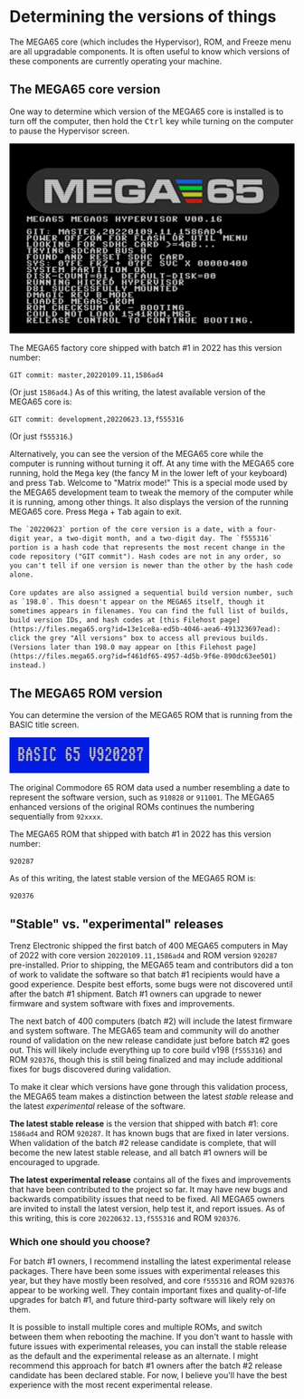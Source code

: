 # Determining the versions of things

The MEGA65 core (which includes the Hypervisor), ROM, and Freeze menu are all upgradable components. It is often useful to know which versions of these components are currently operating your machine.

## The MEGA65 core version

One way to determine which version of the MEGA65 core is installed is to turn off the computer, then hold the <kbd>Ctrl</kbd> key while turning on the computer to pause the Hypervisor screen.

![Hypervisor startup paused with Ctrl key](screenshots/hypervisor_paused.jpg)

The MEGA65 factory core shipped with batch #1 in 2022 has this version number:

```
GIT commit: master,20220109.11,1586ad4
```

(Or just `1586ad4`.) As of this writing, the latest available version of the MEGA65 core is:

```
GIT commit: development,20220623.13,f555316
```

(Or just `f555316`.)

Alternatively, you can see the version of the MEGA65 core while the computer is running without turning it off. At any time with the MEGA65 core running, hold the <kbd>Mega</kbd> key (the fancy M in the lower left of your keyboard) and press <kbd>Tab</kbd>. Welcome to "Matrix mode!" This is a special mode used by the MEGA65 development team to tweak the memory of the computer while it is running, among other things. It also displays the version of the running MEGA65 core. Press <kbd>Mega</kbd> + <kbd>Tab</kbd> again to exit.

```{tip}
The `20220623` portion of the core version is a date, with a four-digit year, a two-digit month, and a two-digit day. The `f555316` portion is a hash code that represents the most recent change in the code repository ("GIT commit"). Hash codes are not in any order, so you can't tell if one version is newer than the other by the hash code alone.

Core updates are also assigned a sequential build version number, such as `198.0`. This doesn't appear on the MEGA65 itself, though it sometimes appears in filenames. You can find the full list of builds, build version IDs, and hash codes at [this Filehost page](https://files.mega65.org?id=13e1ce8a-ed5b-4046-aea6-491323697ead): click the grey "All versions" box to access all previous builds. (Versions later than 198.0 may appear on [this Filehost page](https://files.mega65.org?id=f461df65-4957-4d5b-9f6e-890dc63ee501) instead.)
```

## The MEGA65 ROM version

You can determine the version of the MEGA65 ROM that is running from the BASIC title screen.

![ROM version from the BASIC screen, 920287](screenshots/basic_920287_number.jpg)

The original Commodore 65 ROM data used a number resembling a date to represent the software version, such as `910828` or `911001`. The MEGA65 enhanced versions of the original ROMs continues the numbering sequentially from `92xxxx`.

The MEGA65 ROM that shipped with batch #1 in 2022 has this version number:

```
920287
```

As of this writing, the latest stable version of the MEGA65 ROM is:

```
920376
```

## "Stable" vs. "experimental" releases

Trenz Electronic shipped the first batch of 400 MEGA65 computers in May of 2022 with core version `20220109.11,1586ad4` and ROM version `920287` pre-installed. Prior to shipping, the MEGA65 team and contributors did a ton of work to validate the software so that batch #1 recipients would have a good experience. Despite best efforts, some bugs were not discovered until after the batch #1 shipment. Batch #1 owners can upgrade to newer firmware and system software with fixes and improvements.

The next batch of 400 computers (batch #2) will include the latest firmware and system software. The MEGA65 team and community will do another round of validation on the new release candidate just before batch #2 goes out. This will likely include everything up to core build v198 (`f555316`) and ROM `920376`, though this is still being finalized and may include additional fixes for bugs discovered during validation.

To make it clear which versions have gone through this validation process, the MEGA65 team makes a distinction between the latest _stable_ release and the latest _experimental_ release of the software.

**The latest stable release** is the version that shipped with batch #1: core `1586ad4` and ROM `920287`. It has known bugs that are fixed in later versions. When validation of the batch #2 release candidate is complete, that will become the new latest stable release, and all batch #1 owners will be encouraged to upgrade.

**The latest experimental release** contains all of the fixes and improvements that have been contributed to the project so far. It may have new bugs and backwards compatibility issues that need to be fixed. All MEGA65 owners are invited to install the latest version, help test it, and report issues. As of this writing, this is core `20220632.13,f555316` and ROM `920376`.

### Which one should you choose?

For batch #1 owners, I recommend installing the latest experimental release packages. There have been some issues with experimental releases this year, but they have mostly been resolved, and core `f555316` and ROM `920376` appear to be working well. They contain important fixes and quality-of-life upgrades for batch #1, and future third-party software will likely rely on them.

It is possible to install multiple cores and multiple ROMs, and switch between them when rebooting the machine. If you don't want to hassle with future issues with experimental releases, you can install the stable release as the default and the experimental release as an alternate. I might recommend this approach for batch #1 owners after the batch #2 release candidate has been declared stable. For now, I believe you'll have the best experience with the most recent experimental release.
